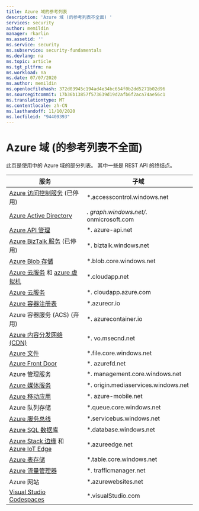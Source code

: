 ```yaml
---
title: Azure 域的参考列表
description: 'Azure 域 (的参考列表不全面) '
services: security
author: memildin
manager: rkarlin
ms.assetid: ''
ms.service: security
ms.subservice: security-fundamentals
ms.devlang: na
ms.topic: article
ms.tgt_pltfrm: na
ms.workload: na
ms.date: 07/07/2020
ms.author: memildin
ms.openlocfilehash: 372d03945c194ad4e34bc654f0b2dd5271b02d96
ms.sourcegitcommit: 17b36b13857f573639d19d2afb6f2aca74ae56c1
ms.translationtype: MT
ms.contentlocale: zh-CN
ms.lasthandoff: 11/10/2020
ms.locfileid: "94409393"
---
```

# <a name="reference-list-of-azure-domains-not-comprehensive"></a>Azure 域 (的参考列表不全面) 

此页是使用中的 Azure 域的部分列表。 其中一些是 REST API 的终结点。


|服务  |子域  |
|---------|---------|
|[Azure 访问控制服务](https://azure.microsoft.com/blog/one-month-retirement-notice-access-control-service/) (已停用) |*.accesscontrol.windows.net|
|[Azure Active Directory](../../active-directory/fundamentals/active-directory-whatis.md)|*. graph.windows.net/*. onmicrosoft.com|
|[Azure API 管理](https://azure.microsoft.com/services/api-management/)|*. azure-api.net|
|[Azure BizTalk 服务](https://azure.microsoft.com/pricing/details/biztalk-services/) (已停用) |*. biztalk.windows.net|
|[Azure Blob 存储](../../storage/blobs/index.yml)|*.blob.core.windows.net|
|[Azure 云服务](../../cloud-services/cloud-services-choose-me.md) 和 [azure 虚拟机](../../virtual-machines/index.yml)|*.cloudapp.net|
|[Azure 云服务](../../cloud-services/cloud-services-choose-me.md)|*. cloudapp.azure.com|
|[Azure 容器注册表](https://azure.microsoft.com/services/container-registry/)|*.azurecr.io|
|Azure 容器服务 (ACS)  (弃用) |*. azurecontainer.io|
|[Azure 内容分发网络 (CDN) ](https://azure.microsoft.com/services/cdn/)|*. vo.msecnd.net|
|[Azure 文件](../../storage/files/storage-files-introduction.md)|*.file.core.windows.net|
|[Azure Front Door](https://azure.microsoft.com/services/frontdoor/)|*. azurefd.net|
|Azure 管理服务|*. management.core.windows.net|
|[Azure 媒体服务](https://azure.microsoft.com/services/media-services/)|*. origin.mediaservices.windows.net|
|[Azure 移动应用](https://azure.microsoft.com/services/app-service/mobile/)|*. azure-mobile.net|
|Azure 队列存储|*.queue.core.windows.net|
|[Azure 服务总线](../../service-bus-messaging/service-bus-messaging-overview.md)|*.servicebus.windows.net|
|[Azure SQL 数据库](https://azure.microsoft.com/services/sql-database/)|*.database.windows.net|
|[Azure Stack 边缘](https://azure.microsoft.com/products/azure-stack/edge/) 和 [Azure IoT Edge](https://azure.microsoft.com/services/iot-edge/)|*.azureedge.net|
|[Azure 表存储](../../storage/tables/table-storage-overview.md)|*.table.core.windows.net|
|[Azure 流量管理器](../../traffic-manager/traffic-manager-overview.md)|*. trafficmanager.net|
|Azure 网站|*.azurewebsites.net|
|[Visual Studio Codespaces](https://visualstudio.microsoft.com/services/visual-studio-codespaces/)|*.visualStudio.com|